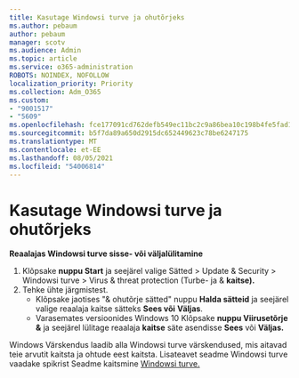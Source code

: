 ```yaml
---
title: Kasutage Windowsi turve ja ohutõrjeks
ms.author: pebaum
author: pebaum
manager: scotv
ms.audience: Admin
ms.topic: article
ms.service: o365-administration
ROBOTS: NOINDEX, NOFOLLOW
localization_priority: Priority
ms.collection: Adm_O365
ms.custom:
- "9001517"
- "5609"
ms.openlocfilehash: fce177091cd762defb549ec11bc2c9a86bea10c198b4fe5fad17c128379f2a8a
ms.sourcegitcommit: b5f7da89a650d2915dc652449623c78be6247175
ms.translationtype: MT
ms.contentlocale: et-EE
ms.lasthandoff: 08/05/2021
ms.locfileid: "54006814"
---
```

# <a name="use-windows-security-for-virus-and-threat-protection"></a>Kasutage Windowsi turve ja ohutõrjeks

**Reaalajas Windowsi turve sisse- või väljalülitamine**

1. Klõpsake **nuppu Start** ja seejärel valige Sätted > Update & Security > Windowsi turve > Virus & threat protection (Turbe- ja & **kaitse).**
2. Tehke ühte järgmistest.
    - Klõpsake jaotises "& ohutõrje sätted" nuppu **Halda sätteid** ja  seejärel valige reaalaja kaitse sätteks **Sees või** **Väljas**.
    - Varasemates versioonides Windows 10 Klõpsake **nuppu Viirusetõrje &** ja seejärel lülitage reaalaja **kaitse** säte asendisse **Sees** või **Väljas.**

Windows Värskendus laadib alla Windowsi turve värskendused, mis aitavad teie arvutit kaitsta ja ohtude eest kaitsta. Lisateavet seadme Windowsi turve vaadake spikrist Seadme kaitsmine [Windowsi turve.](https://support.microsoft.com/help/17464/windows-10-help-protect-my-device-with-windows-security)
